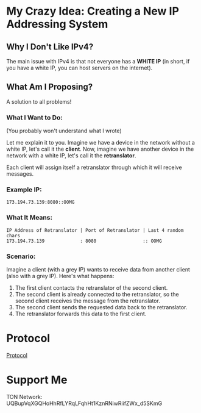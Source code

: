 # My Crazy Idea: Creating a New IP Addressing System

## Why I Don't Like IPv4?

The main issue with IPv4 is that not everyone has a **WHITE IP** (in short, if you have a white IP, you can host servers on the internet).

## What Am I Proposing?

A solution to all problems!

### What I Want to Do:

(You probably won't understand what I wrote)

Let me explain it to you. Imagine we have a device in the network without a white IP, let's call it the **client**. Now, imagine we have another device in the network with a white IP, let's call it the **retranslator**.

Each client will assign itself a retranslator through which it will receive messages.

### Example IP:

```
173.194.73.139:8080::OOMG
```

### What It Means:

```
IP Address of Retranslator | Port of Retranslator | Last 4 random chars
173.194.73.139             : 8080                 :: OOMG
```

### Scenario:

Imagine a client (with a grey IP) wants to receive data from another client (also with a grey IP). Here's what happens:

1. The first client contacts the retranslator of the second client.
2. The second client is already connected to the retranslator, so the second client receives the message from the retranslator.
3. The second client sends the requested data back to the retranslator.
4. The retranslator forwards this data to the first client.


# Protocol
[Protocol](protocol.md)

# Support Me

TON Network: UQBupVqXGQHoHhRfLYRqLFqhHt1KznRNiwRiifZWx_d5SKmG
